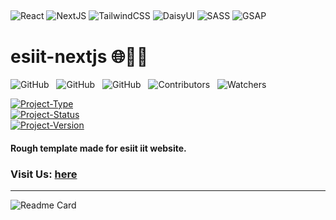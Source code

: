 ## <!--  -->

![React](https://img.shields.io/badge/-react-000?style=for-the-badge&logo=react)
![NextJS](https://img.shields.io/badge/-next.js-000?style=for-the-badge&logo=next.js)
![TailwindCSS](https://img.shields.io/badge/-tailwindcss-000?style=for-the-badge&logo=tailwindcss)
![DaisyUI](https://img.shields.io/badge/-Daisy_UI-000?style=for-the-badge&logo=daisyui)
![SASS](https://img.shields.io/badge/-SASS-000?style=for-the-badge&logo=sass)
![GSAP](https://img.shields.io/badge/-GSAP-000?style=for-the-badge&logo=greensock)

# esiit-nextjs 🌐🧑‍💻

![GitHub](https://img.shields.io/github/forks/anuja-rahul/esiit-nextjs?style=for-the-badge&logo=github)
&nbsp;
![GitHub](https://img.shields.io/github/license/anuja-rahul/esiit-nextjs?style=for-the-badge&logo=github)
&nbsp;
![GitHub](https://img.shields.io/github/stars/anuja-rahul/esiit-nextjs?style=for-the-badge&logo=github)
&nbsp;
![Contributors](https://img.shields.io/github/contributors/anuja-rahul/esiit-nextjs?style=for-the-badge&logo=github)
&nbsp;
![Watchers](https://img.shields.io/github/watchers/anuja-rahul/esiit-nextjs?style=for-the-badge&logo=github)

[![Project-Type](https://img.shields.io/badge/Project%20type-Fullstack-darkblue.svg)](https://github.com/anuja-rahul/esiit-nextjs)
&nbsp;  
[![Project-Status](https://img.shields.io/badge/Project%20Status-working_on_page_layout-yellow.svg)](https://github.com/anuja-rahul/esiit-nextjs)
&nbsp;  
[![Project-Version](https://img.shields.io/badge/Version-v0.1-green.svg)](https://github.com/anuja-rahul/esiit-nextjs)

#### Rough template made for esiit iit website.

### Visit Us: [here](https://esiit-nextjs-pre-alpha-demo.vercel.app/)

---

![Readme Card](https://github-readme-stats.vercel.app/api/pin/?username=anuja-rahul&repo=esiit-nextjs&theme=nightowl)
